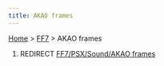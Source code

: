 ```yaml
---
title: AKAO frames
---
```


[Home](Main%20Page.md) > [FF7](FF7.md) > AKAO frames

1.  REDIRECT [FF7/PSX/Sound/AKAO frames][]

  [FF7/PSX/Sound/AKAO frames]: FF7/PSX/Sound/AKAO%20frames.md "wikilink"
